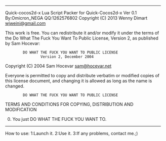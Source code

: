 -----------------------------------------------------
Quick-cocos2d-x 
Lua Script Packer for Quick-Cocos2d-x
Ver 0.1
By:Omicron_NEGA
QQ:1262576802
Copyright (C) 2013 Wenny Dimart <wjweini@gmail.com>

This work is free. You can redistribute it and/or modify it under the
terms of the Do What The Fuck You Want To Public License, Version 2,
as published by Sam Hocevar:

            DO WHAT THE FUCK YOU WANT TO PUBLIC LICENSE
                    Version 2, December 2004

 Copyright (C) 2004 Sam Hocevar <sam@hocevar.net>

 Everyone is permitted to copy and distribute verbatim or modified
 copies of this license document, and changing it is allowed as long
 as the name is changed.

            DO WHAT THE FUCK YOU WANT TO PUBLIC LICENSE
   TERMS AND CONDITIONS FOR COPYING, DISTRIBUTION AND MODIFICATION

  0. You just DO WHAT THE FUCK YOU WANT TO.
-------------------------------------------------------

How to use:
1:Launch it.
2:Use it.
3:If any problems, contact me.;)
